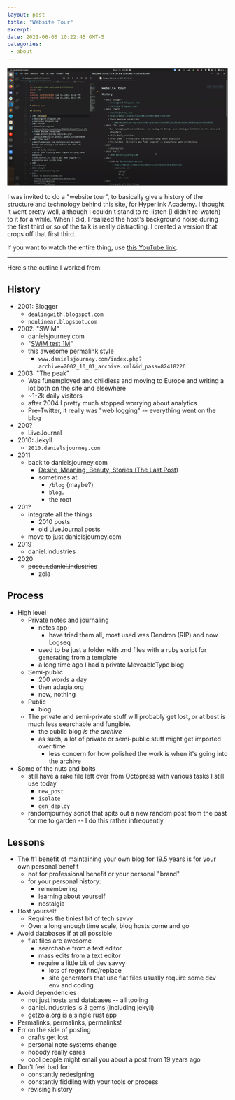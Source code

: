 ```yaml
---
layout: post
title: "Website Tour"
excerpt: 
date: 2021-06-05 10:22:45 GMT-5
categories: 
 - about
---
```


![](/assets/2021/06/website-tour-screenshot.png)

I was invited to do a "website tour", to basically give a history of the structure and technology behind this site, for Hyperlink Academy. I thought it went pretty well, although I couldn't stand to re-listen (I didn't re-watch) to it for a while. When I did, I realized the host's background noise during the first third or so of the talk is really distracting. I created a version that crops off that first third. 

If you want to watch the entire thing, use [this YouTube link](https://www.youtube.com/watch?v=cXXtx5Lip4Q).

---

Here's the outline I worked from:

## History

* 2001: Blogger
  * `dealingwith.blogspot.com`
  * `nonlinear.blogspot.com`
* 2002: "SWIM"
  * danielsjourney.com
  * "[SWiM test 1M](/2002/12/03/SWiM-test-1M/)"
  * this awesome permalink style
    * `www.danielsjourney.com/index.php?archive=2002_10_01_archive.xml&id_pass=82418226`
* 2003: "The peak"
  * Was funemployed and childless and moving to Europe and writing a lot both on the site and elsewhere
  * ~1-2k daily visitors
  * after 2004 I pretty much stopped worrying about analytics
  * Pre-Twitter, it really was "web logging" -- everything went on the blog
* 200?
  * LiveJournal
* 2010: Jekyll
  * `2010.danielsjourney.com`
* 2011
  * back to danielsjourney.com
    * [Desire, Meaning, Beauty, Stories (The Last Post)](/2011/11/29/desire-and-meaning/)
    * sometimes at:
      * `/blog` (maybe?)
      * `blog.`
      * the root
* 201?
  * integrate all the things
    * 2010 posts
    * old LiveJournal posts
  * move to just danielsjourney.com
* 2019
  * daniel.industries
* 2020
  * ~~poseur.daniel.industries~~
    * zola

## Process

* High level
  * Private notes and journaling 
    * notes app
      * have tried them all, most used was Dendron (RIP) and now Logseq
    * used to be just a folder with .md files with a ruby script for generating from a template
    * a long time ago I had a private MoveableType blog
  * Semi-public
    * 200 words a day
    * then adagia.org
    * now, nothing
  * Public
    * blog
  * The private and semi-private stuff will probably get lost, or at best is much less searchable and fungible.
    * the public blog _is the archive_
    * as such, a lot of private or semi-public stuff might get imported over time
      * less concern for how polished the work is when it's going into the archive
* Some of the nuts and bolts
  * still have a rake file left over from Octopress with various tasks I still use today
    * `new_post`
    * `isolate`
    * `gen_deploy`
  * randomjourney script that spits out a new random post from the past for me to garden -- I do this rather infrequently

## Lessons

* The #1 benefit of maintaining your own blog for 19.5 years is for your own personal benefit
  * not for professional benefit or your personal "brand"
  * for your personal history:
    * remembering
    * learning about yourself
    * nostalgia
* Host yourself
  * Requires the tiniest bit of tech savvy
  * Over a long enough time scale, blog hosts come and go
* Avoid databases if at all possible
  * flat files are awesome
    * searchable from a text editor
    * mass edits from a text editor
    * require a little bit of dev savvy
      * lots of regex find/replace
      * site generators that use flat files usually require some dev env and coding
* Avoid dependencies
  * not just hosts and databases -- all tooling
  * daniel.industries is 3 gems (including jekyll)
  * getzola.org is a single rust app
* Permalinks, permalinks, permalinks!
* Err on the side of posting
  * drafts get lost
  * personal note systems change
  * nobody really cares
  * cool people might email you about a post from 19 years ago
* Don't feel bad for:
  * constantly redesigning
  * constantly fiddling with your tools or process
  * revising history